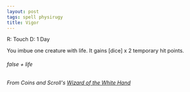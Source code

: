 ```yaml
---
layout: post
tags: spell physirugy
title: Vigor
---
```

R: Touch  D: 1 Day

You imbue one creature with life. It gains [dice] x 2 temporary hit points.

###### false + life
###### From Coins and Scroll's [Wizard of the White Hand](https://coinsandscrolls.blogspot.com/2018/01/osr-wizards-of-white-hand.html)
